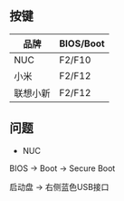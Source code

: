<!-- 
title: BIOS
sort: 
--> 

## 按键

| 品牌     | BIOS/Boot |
| -------- | --------- |
| NUC      | F2/F10    |
| 小米     | F2/F12    |
| 联想小新 | F2/F12    |

## 问题

- NUC

BIOS -> Boot -> Secure Boot 

启动盘 -> 右侧蓝色USB接口